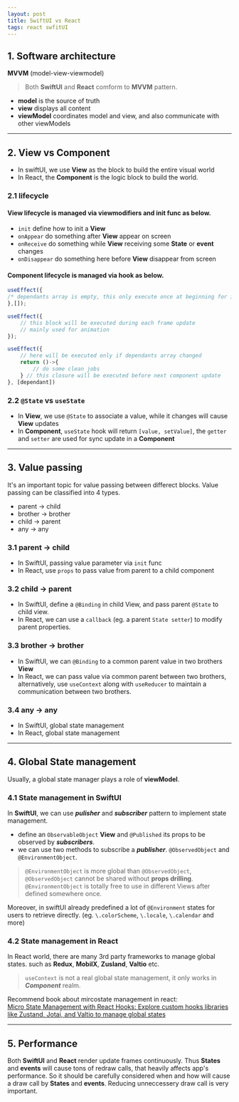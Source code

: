 ```yaml
---
layout: post
title: SwiftUI vs React
tags: react swfitUI
---
```


## **1. Software architecture**
**MVVM** (model-view-viewmodel)
> Both **SwiftUI** and **React** comform to **MVVM** pattern.

- **model** is the source of truth
- **view** displays all content
- **viewModel** coordinates model and view, and also communicate with other viewModels


---

## **2. View vs Component**
- In swiftUI, we use **View** as the block to build the entire visual world
- In React, the **Component** is the logic block to build the world.

### **2.1 lifecycle**
#### **View** lifecycle is managed via **viewmodifiers** and **init** func as below.
- `init` define how to init a **View**
- `onAppear` do something after **View** appear on screen
- `onReceive` do something while **View** receiving some **State** or **event** changes
- `onDisappear` do something here before **View** disappear from screen

#### **Component** lifecycle is managed via **hook** as below.
```javascript
useEffect({
/* dependants array is empty, this only execute once at beginning for init*/
},[]);

useEffect({
    // this block will be executed during each frame update 
    // mainly used for animation
});

useEffect({
    // here will be executed only if dependants array changed
    return ()->{
        // do some clean jobs
    } // this closure will be executed before next component update
}, [dependant])
```
### **2.2 `@State` vs `useState`**
- In **View**, we use `@State` to associate a value, while it changes will cause **View** updates 
- In **Component**, `useState` hook will return `[value, setValue]`, the `getter` and `setter` are used for sync update in a **Component**


---
## **3. Value passing**
It's an important topic for value passing between differect blocks. Value passing can be classified into 4 types.
- parent -> child
- brother -> brother
- child -> parent
- any -> any

### **3.1 parent -> child**
- In SwiftUI, passing value parameter via `init` func
- In React, use `props` to pass value from parent to a child component

### **3.2 child -> parent**
- In SwiftUI, define a `@Binding` in child View, and pass parent `@State` to child view.
- In React, we can use a `callback` (eg. a parent `State setter`)  to modify parent properties.

### **3.3 brother -> brother**
- In SwiftUI, we can `@Binding` to a  common parent value in two brothers **View**
- In React, we can pass value via common parent between two brothers, alternatively, use `useContext` along with `useReducer` to maintain a communication  between two brothers.

### **3.4 any -> any**
- In SwiftUI, global state management
- In React, global state management


---
## **4. Global State management**
Usually,  a global state manager plays a role of **viewModel**.

### **4.1 State management in SwiftUI**
In **SwiftUI**, we can use ***pulisher*** and ***subscriber*** pattern to implement state management.
 -  define an `ObservableObject` **View** and `@Published` its props to be observed by ***subscribers***.     
 - we can use two methods to subscribe a ***publisher***. `@ObservedObject` and `@EnvironmentObject`.


>`@EnvironmentObject` is more global than `@ObservedObject`,    `@ObservedObject` cannot be shared without **props drilling**.   `@EnvironmentObject` is totally free to use in different Views after defined somewhere once.

Moreover, in swiftUI already predefined a lot of `@Environment` states for users to retrieve directly. (eg. `\.colorScheme`, `\.locale`, `\.calendar` and more)


### **4.2 State management in React**
In React world, there are many 3rd party frameworks to manage global states. such as **Redux**, **MobilX**, **Zusland**, **Valtio** etc.

> `useContext` is not a real global state management, it only works in ***Component*** realm.

Recommend book about mircostate management in react: [	
Micro State Management with React Hooks: Explore custom hooks libraries like Zustand, Jotai, and Valtio to manage global states](https://www.amazon.com/-/zh_TW/Daishi-Kato-ebook/dp/B09P5QRJ79/ref=sr_1_1?keywords=Micro+State+Management+with+React+Hooks%3A+Explore+custom+hooks+libraries+like+Zustand%2C+Jotai%2C+and+Valtio+to+manage+global+states&qid=1654502835&sr=8-1)


---
## **5. Performance**
Both **SwiftUI** and **React** render update frames continuously. Thus **States** and **events** will cause tons of redraw calls, that heavily affects app's performance.
So it should be carefully considered when and how will cause a draw call by **States** and **events**.
Reducing unneccessery draw call is very important. 